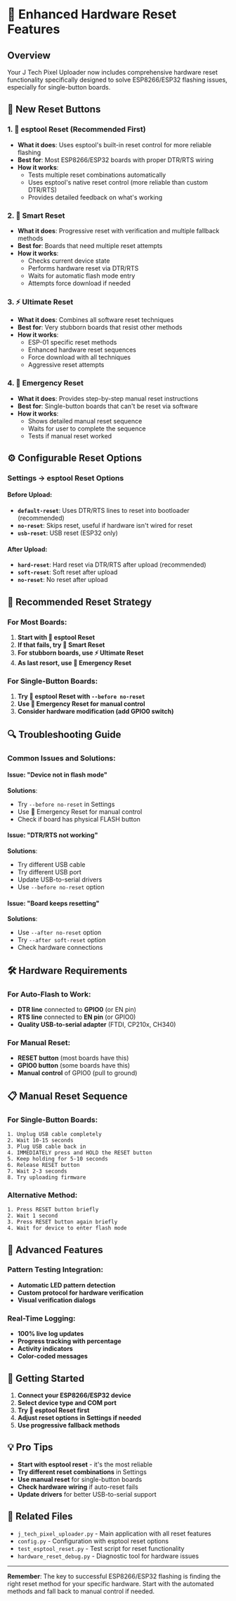 # 🚀 Enhanced Hardware Reset Features

## Overview
Your J Tech Pixel Uploader now includes comprehensive hardware reset functionality specifically designed to solve ESP8266/ESP32 flashing issues, especially for single-button boards.

## 🔧 New Reset Buttons

### 1. **🔧 esptool Reset** (Recommended First)
- **What it does**: Uses esptool's built-in reset control for more reliable flashing
- **Best for**: Most ESP8266/ESP32 boards with proper DTR/RTS wiring
- **How it works**: 
  - Tests multiple reset combinations automatically
  - Uses esptool's native reset control (more reliable than custom DTR/RTS)
  - Provides detailed feedback on what's working

### 2. **🧠 Smart Reset**
- **What it does**: Progressive reset with verification and multiple fallback methods
- **Best for**: Boards that need multiple reset attempts
- **How it works**:
  - Checks current device state
  - Performs hardware reset via DTR/RTS
  - Waits for automatic flash mode entry
  - Attempts force download if needed

### 3. **⚡ Ultimate Reset**
- **What it does**: Combines all software reset techniques
- **Best for**: Very stubborn boards that resist other methods
- **How it works**:
  - ESP-01 specific reset methods
  - Enhanced hardware reset sequences
  - Force download with all techniques
  - Aggressive reset attempts

### 4. **🚨 Emergency Reset**
- **What it does**: Provides step-by-step manual reset instructions
- **Best for**: Single-button boards that can't be reset via software
- **How it works**:
  - Shows detailed manual reset sequence
  - Waits for user to complete the sequence
  - Tests if manual reset worked

## ⚙️ Configurable Reset Options

### Settings → esptool Reset Options

#### Before Upload:
- **`default-reset`**: Uses DTR/RTS lines to reset into bootloader (recommended)
- **`no-reset`**: Skips reset, useful if hardware isn't wired for reset
- **`usb-reset`**: USB reset (ESP32 only)

#### After Upload:
- **`hard-reset`**: Hard reset via DTR/RTS after upload (recommended)
- **`soft-reset`**: Soft reset after upload
- **`no-reset`**: No reset after upload

## 🎯 Recommended Reset Strategy

### For Most Boards:
1. **Start with 🔧 esptool Reset**
2. **If that fails, try 🧠 Smart Reset**
3. **For stubborn boards, use ⚡ Ultimate Reset**
4. **As last resort, use 🚨 Emergency Reset**

### For Single-Button Boards:
1. **Try 🔧 esptool Reset with `--before no-reset`**
2. **Use 🚨 Emergency Reset for manual control**
3. **Consider hardware modification (add GPIO0 switch)**

## 🔍 Troubleshooting Guide

### Common Issues and Solutions:

#### Issue: "Device not in flash mode"
**Solutions**:
- Try `--before no-reset` in Settings
- Use 🚨 Emergency Reset for manual control
- Check if board has physical FLASH button

#### Issue: "DTR/RTS not working"
**Solutions**:
- Try different USB cable
- Try different USB port
- Update USB-to-serial drivers
- Use `--before no-reset` option

#### Issue: "Board keeps resetting"
**Solutions**:
- Use `--after no-reset` option
- Try `--after soft-reset` option
- Check hardware connections

## 🛠️ Hardware Requirements

### For Auto-Flash to Work:
- **DTR line** connected to **GPIO0** (or EN pin)
- **RTS line** connected to **EN pin** (or GPIO0)
- **Quality USB-to-serial adapter** (FTDI, CP210x, CH340)

### For Manual Reset:
- **RESET button** (most boards have this)
- **GPIO0 button** (some boards have this)
- **Manual control** of GPIO0 (pull to ground)

## 📋 Manual Reset Sequence

### For Single-Button Boards:
```
1. Unplug USB cable completely
2. Wait 10-15 seconds
3. Plug USB cable back in
4. IMMEDIATELY press and HOLD the RESET button
5. Keep holding for 5-10 seconds
6. Release RESET button
7. Wait 2-3 seconds
8. Try uploading firmware
```

### Alternative Method:
```
1. Press RESET button briefly
2. Wait 1 second
3. Press RESET button again briefly
4. Wait for device to enter flash mode
```

## 🎨 Advanced Features

### Pattern Testing Integration:
- **Automatic LED pattern detection**
- **Custom protocol for hardware verification**
- **Visual verification dialogs**

### Real-Time Logging:
- **100% live log updates**
- **Progress tracking with percentage**
- **Activity indicators**
- **Color-coded messages**

## 🚀 Getting Started

1. **Connect your ESP8266/ESP32 device**
2. **Select device type and COM port**
3. **Try 🔧 esptool Reset first**
4. **Adjust reset options in Settings if needed**
5. **Use progressive fallback methods**

## 💡 Pro Tips

- **Start with esptool reset** - it's the most reliable
- **Try different reset combinations** in Settings
- **Use manual reset** for single-button boards
- **Check hardware wiring** if auto-reset fails
- **Update drivers** for better USB-to-serial support

## 🔗 Related Files

- `j_tech_pixel_uploader.py` - Main application with all reset features
- `config.py` - Configuration with esptool reset options
- `test_esptool_reset.py` - Test script for reset functionality
- `hardware_reset_debug.py` - Diagnostic tool for hardware issues

---

**Remember**: The key to successful ESP8266/ESP32 flashing is finding the right reset method for your specific hardware. Start with the automated methods and fall back to manual control if needed.
